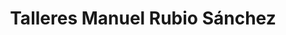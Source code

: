 ---
title: "Talleres Manuel Rubio Sánchez"
url: /san-fulgencio/talleres-manuel-rubio-sanchez/
shop: reparación de automóviles
---